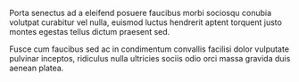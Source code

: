 Porta senectus ad a eleifend posuere faucibus morbi sociosqu conubia volutpat curabitur vel nulla, euismod luctus hendrerit aptent torquent justo montes egestas tellus dictum praesent sed. 

Fusce cum faucibus sed ac in condimentum convallis facilisi dolor vulputate pulvinar inceptos, ridiculus nulla ultricies sociis odio orci massa gravida duis aenean platea.